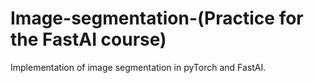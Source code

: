 # Image-segmentation-(Practice for the FastAI course)
Implementation of image segmentation in pyTorch and FastAI.
